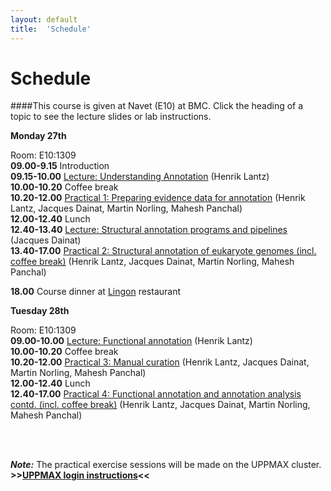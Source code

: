 ```yaml
---
layout: default
title:  'Schedule'
---
```


# Schedule

####This course is given at Navet (E10) at BMC. Click the heading of a topic to see the lecture slides or lab instructions.

**Monday 27th** 

Room: E10:1309  
**09.00-9.15** Introduction  
**09.15-10.00** [Lecture: Understanding Annotation](files/Annotation_course_apr2015.pdf) (Henrik Lantz)  
**10.00-10.20** Coffee break  
**10.20-12.00** [Practical 1: Preparing evidence data for annotation](practical_session/ExcerciseEvidence) (Henrik Lantz, Jacques Dainat, Martin Norling, Mahesh Panchal)  
**12.00-12.40** Lunch  
**12.40-13.40** [Lecture: Structural annotation programs and pipelines](files/BILS_Annot_Methods_2015_pipelines.pdf) (Jacques Dainat)  
**13.40-17.00** [Practical 2: Structural annotation of eukaryote genomes (incl. coffee break)](practical_session/ExerciseGeneBuilding) (Henrik Lantz, Jacques Dainat, Martin Norling, Mahesh Panchal)  

**18.00** Course dinner at [Lingon](http://restauranglingon.com) restaurant

**Tuesday 28th** 

Room: E10:1309  
**09.00-10.00** [Lecture: Functional annotation](Functional_annotation_Apr2015.pdf) (Henrik Lantz)  
**10.00-10.20** Coffee break  
**10.20-12.00** [Practical 3: Manual curation](practical_session/ExerciseManCuration) (Henrik Lantz, Jacques Dainat, Martin Norling, Mahesh Panchal)  
**12.00-12.40** Lunch  
**12.40-17.00** [Practical 4: Functional annotation and annotation analysis contd. (incl. coffee break)](practical_session/ExerciseFuncAnnotInterp) (Henrik Lantz, Jacques Dainat, Martin Norling, Mahesh Panchal)  


<br/>
<br/>

***Note:***
The practical exercise sessions will be made on the UPPMAX cluster. **>>[UPPMAX login instructions](practical_session/LoginInstructions)<<**
